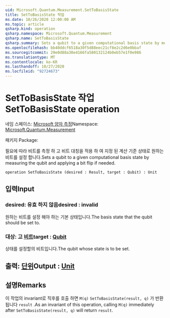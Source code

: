 ```yaml
---
uid: Microsoft.Quantum.Measurement.SetToBasisState
title: SetToBasisState 작업
ms.date: 10/26/2020 12:00:00 AM
ms.topic: article
qsharp.kind: operation
qsharp.namespace: Microsoft.Quantum.Measurement
qsharp.name: SetToBasisState
qsharp.summary: Sets a qubit to a given computational basis state by measuring the qubit and applying a bit flip if needed.
ms.openlocfilehash: bb40ddcf6518a30f5d88eec21cf8e2c2d6e0bbaf
ms.sourcegitcommit: 29e0d88a30e4166fa580132124b0eb57e1f0e986
ms.translationtype: MT
ms.contentlocale: ko-KR
ms.lasthandoff: 10/27/2020
ms.locfileid: "92724673"
---
```

# <a name="settobasisstate-operation"></a><span data-ttu-id="02743-102">SetToBasisState 작업</span><span class="sxs-lookup"><span data-stu-id="02743-102">SetToBasisState operation</span></span>

<span data-ttu-id="02743-103">네임 스페이스: [Microsoft 양자 측정](xref:Microsoft.Quantum.Measurement)</span><span class="sxs-lookup"><span data-stu-id="02743-103">Namespace: [Microsoft.Quantum.Measurement](xref:Microsoft.Quantum.Measurement)</span></span>

<span data-ttu-id="02743-104">패키지 [](https://nuget.org/packages/)</span><span class="sxs-lookup"><span data-stu-id="02743-104">Package: [](https://nuget.org/packages/)</span></span>


<span data-ttu-id="02743-105">필요에 따라 비트를 측정 하 고 비트 대칭을 적용 하 여 지정 된 계산 기준 상태로 원하는 비트를 설정 합니다.</span><span class="sxs-lookup"><span data-stu-id="02743-105">Sets a qubit to a given computational basis state by measuring the qubit and applying a bit flip if needed.</span></span>

```qsharp
operation SetToBasisState (desired : Result, target : Qubit) : Unit
```


## <a name="input"></a><span data-ttu-id="02743-106">입력</span><span class="sxs-lookup"><span data-stu-id="02743-106">Input</span></span>

### <a name="desired--__invalidresult__"></a><span data-ttu-id="02743-107">desired: __유효 <Result> 하지 않음__</span><span class="sxs-lookup"><span data-stu-id="02743-107">desired : __invalid<Result>__</span></span>

<span data-ttu-id="02743-108">원하는 비트를 설정 해야 하는 기본 상태입니다.</span><span class="sxs-lookup"><span data-stu-id="02743-108">The basis state that the qubit should be set to.</span></span>


### <a name="target--qubit"></a><span data-ttu-id="02743-109">대상: 고 [비트](xref:microsoft.quantum.lang-ref.qubit)</span><span class="sxs-lookup"><span data-stu-id="02743-109">target : [Qubit](xref:microsoft.quantum.lang-ref.qubit)</span></span>

<span data-ttu-id="02743-110">상태를 설정할의 비트입니다.</span><span class="sxs-lookup"><span data-stu-id="02743-110">The qubit whose state is to be set.</span></span>



## <a name="output--unit"></a><span data-ttu-id="02743-111">출력: [단위](xref:microsoft.quantum.lang-ref.unit)</span><span class="sxs-lookup"><span data-stu-id="02743-111">Output : [Unit](xref:microsoft.quantum.lang-ref.unit)</span></span>



## <a name="remarks"></a><span data-ttu-id="02743-112">설명</span><span class="sxs-lookup"><span data-stu-id="02743-112">Remarks</span></span>

<span data-ttu-id="02743-113">이 작업의 invariant로 직후를 호출 하면 `M(q)` `SetToBasisState(result, q)` 가 반환 됩니다 `result` .</span><span class="sxs-lookup"><span data-stu-id="02743-113">As an invariant of this operation, calling `M(q)` immediately after `SetToBasisState(result, q)` will return `result`.</span></span>
